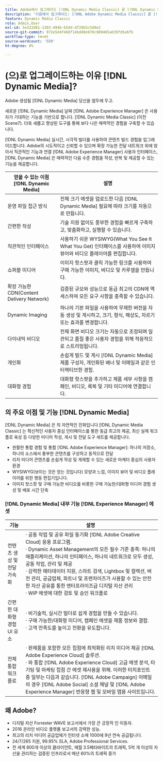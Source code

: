 ```yaml
---
title: Adobe에서 업그레이드 [!DNL Dynamic Media Classic] 끝 [!DNL Dynamic Media] 날짜 [!DNL Experience Manager] 에셋
description: '다음에서 업그레이드: [!DNL Adobe Dynamic Media Classic] 끝 [!DNL Dynamic Media] 날짜 [!DNL Adobe Experience Manager]. 의 주요 이점 및 기능에 대해 알아보기 [!DNL Dynamic Media]. 기능 목록 비교, 업그레이드 FAQ 및 준비 확인 목록을 검토하십시오.'
feature: Dynamic Media Classic
role: Admin,User
exl-id: 5e322d81-1303-494b-b5dd-df29b5c5d8e2
source-git-commit: 972e5d4f468f14bd40e970c989465a639fd5e6fb
workflow-type: tm+mt
source-wordcount: '559'
ht-degree: 0%

---
```


# (으)로 업그레이드하는 이유 [!DNL Dynamic Media]?

Adobe 생성됨 [!DNL Dynamic Media] 당신을 염두에 두고.

새로운 [!DNL Dynamic Media] 날짜 [!DNL Adobe Experience Manager] 은 사용자가 기대하는 기능을 기반으로 합니다. [!DNL Dynamic Media Classic] (이전 Scene7). 더욱 새롭고 향상된 도구를 통해 보다 나은 매력적인 경험을 구축할 수 있습니다.

[!DNL Dynamic Media] 실시간, 시각적 빌더를 사용하여 콘텐츠 빌드 경험을 업그레이드합니다. Adobe의 시도적이고 신뢰할 수 있으며 확장 가능한 전달 네트워크 위에 앉아서 직관적인 기능과 연결 [!DNL Adobe Experience Manager] 사용자 인터페이스, [!DNL Dynamic Media] 은 매력적인 다음 수준 경험을 작성, 반복 및 제공할 수 있는 기능을 제공합니다.

| 얻을 수 있는 이점 [!DNL Dynamic Media] | 설명 |
| --- | --- |
| 운영 파일 접근 방식 | 전체 크기 에셋을 업로드한 다음 [!DNL Dynamic Media] 필요에 따라 크기를 자동으로 만듭니다. |
| 간편한 작성 | 기술 지원 없이도 풍부한 경험을 빠르게 구축하고, 맞춤화하고, 실행할 수 있습니다. |
| 직관적인 인터페이스 | 사용하기 쉬운 WYSIWYG(What You See It What You Get) 인터페이스를 사용하여 이미지 뷰어와 비디오 플레이어를 편집합니다. |
| 쇼퍼블 미디어 | 이미지 핫스팟과 클릭 가능한 링크를 사용하여 구매 가능한 이미지, 비디오 및 카루셀을 만듭니다. |
| 확장 가능한 CDN(Content Delivery Network) | 검증된 규모와 성능으로 동급 최고의 CDN에 액세스하여 모든 요구 사항을 충족할 수 있습니다. |
| Dynamic Imaging | 하나의 기본 파일을 사용하여 무제한 버전을 자동 생성 및 게시하고, 크기, 형식, 해상도, 자르기 또는 효과를 변경합니다. |
| 다이내믹 비디오 | 전체 화면 비디오 크기는 자동으로 조정되며 일관되고 품질 좋은 사용자 경험을 위해 적응적으로 스트리밍됩니다. |
| 개인화 | 손쉽게 빌드 및 게시 [!DNL Dynamic Media] 제품 구성자, 개인화된 배너 및 이메일과 같은 인터랙티브한 경험. |
| 대화형 경험 | 대화형 핫스팟을 추가하고 제품 세부 사항을 캠페인, 비디오, 룩북 및 기타 미디어에 연결합니다. |

## 의 주요 이점 및 기능 [!DNL Dynamic Media]

[!DNL Dynamic Media] 은 의 자연적인 진화입니다 [!DNL Dynamic Media Classic] 는 혁신적인 사용자 중심 인터페이스를 통한 동급 최고의 제공, 최신 실제 워크플로 육성 등 다양한 미디어 작성, 게시 및 전달 도구 세트를 제공합니다.

* 원활한 통합 경험 및 통합 [!DNL Adobe Experience Manager]: 하나의 저장소, 하나의 소스에서 풍부한 콘텐츠를 구성하고 동적으로 전달
* 리치 미디어 콘텐츠를 손쉽게 작성 및 게재할 수 있는 새로운 마케터 중심의 사용자 환경
* WYSIWYG(보이는 것은 얻는 것입니다) 모양과 느낌, 이미지 뷰어 및 비디오 플레이어를 위한 행동 편집기입니다.
* 이미지 핫스팟 및 구매 가능한 비디오를 비롯한 구매 가능한/대화형 미디어 경험 생성 및 배포 시간 단축

### [!DNL Dynamic Media] 내부 기능 [!DNL Experience Manager] 에셋

| 기능 | 설명 |
| --- | --- |
| 컨텐츠 생성 및 전달 가속화 | · 공동 작업 및 공유 파일 동기화 [!DNL Adobe Creative Cloud] 응용 프로그램.<br>· Dynamic Asset Management의 모든 필수 기준 충족: 하나의 애플리케이션, 하나의 인터페이스, 하나의 네트워크로 모두 생성, 공동 작업, 관리 및 제공<br>· 강력한 메타데이터 지원, 스마트 검색, Lightbox 및 컬렉션, 버전 관리, 공급업체, 파트너 및 프랜차이즈가 사용할 수 있는 안전한 자산 공유를 통한 엔터프라이즈급 디지털 자산 관리<br>· WIP 에셋에 대한 검토 및 승인 워크플로 |
| 간편한 대화형 경험 UI 요소 | · 비기술적, 실시간 빌더로 쉽게 경험을 만들 수 있습니다.<br>· 구매 가능한/대화형 미디어, 캠페인 에셋을 제품 정보와 결합.<br>· 고객 만족도를 높이고 전환을 유도합니다. |
| 전체 통합 워크플로 | · 완제품을 포함한 모든 접점에 최적화된 리치 미디어 제공 [!DNL Adobe Experience Cloud] 솔루션.<br>· 와 통합 [!DNL Adobe Experience Cloud] 고급 에셋 분석, 타기팅 및 마케팅 접점 간 에셋 재사용을 위해. 이러한 터치포인트 중 일부는 다음과 같습니다. [!DNL Adobe Campaign] 이메일의 경우 [!DNL Adobe Social] 소셜 채널 및 [!DNL Adobe Experience Manager] 반응형 웹 및 모바일 앱용 사이트입니다. |

## 왜 Adobe?

* 디지털 자산 Forrester WAVE 보고서에서 가장 큰 긍정적 인 이동자.
* 2016 온라인 비디오 플랫폼 보고서의 강력한 성능.
* 최고의 리치 미디어 공급업체가 인터넷 소매 1000에 9년 연속 공급됩니다.
* 24/7/265 지원, 99.95% SLA, Adobe Professional Services.
* 전 세계 800개 이상의 클라이언트, 매월 3.5페타바이트의 트래픽, 5억 개 이상의 자산을 관리하는 검증된 인프라로서 매년 60%의 트래픽 증가
